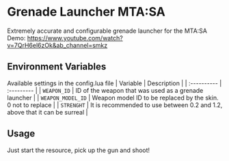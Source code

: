 
# Grenade Launcher MTA:SA

Extremely accurate and configurable grenade launcher for the MTA:SA
Demo: https://www.youtube.com/watch?v=7QrH6el6zOk&ab_channel=smkz

## Environment Variables
Available settings in the config.lua file
| Variable   | Description  |
| :---------- | :--------- | 
| `WEAPON_ID` | ID of the weapon that was used as a grenade launcher | 
| `WEAPON_MODEL_ID` | Weapon model ID to be replaced by the skin. 0 not to replace | 
| `STRENGHT` | It is recommended to use between 0.2 and 1.2, above that it can be surreal | 

## Usage

Just start the resource, pick up the gun and shoot!

